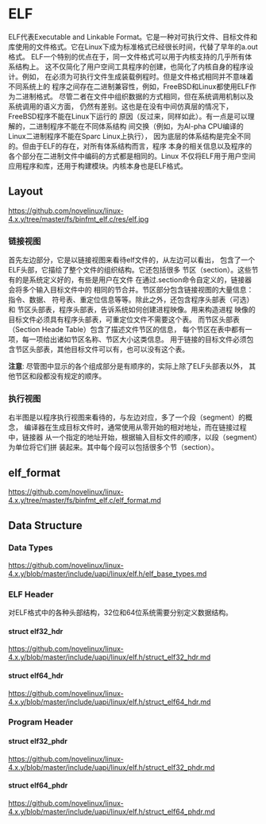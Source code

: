 ELF
========================================

ELF代表Executable and Linkable Format。它是一种对可执行文件、目标文件和
库使用的文件格式。它在Linux下成为标准格式已经很长时间，代替了早年的a.out格式。
ELF一个特别的优点在于，同一文件格式可以用于内核支持的几乎所有体系结构上。
这不仅简化了用户空间工具程序的创建，也简化了内核自身的程序设计。例如，
在必须为可执行文件生成装载例程时。但是文件格式相同并不意味着不同系统上的
程序之间存在二进制兼容性，例如，FreeBSD和Linux都使用ELF作为二进制格式。
尽管二者在文件中组织数据的方式相同，但在系统调用机制以及系统调用的语义方面，
仍然有差别。这也是在没有中间仿真层的情况下，FreeBSD程序不能在Linux下运行的
原因（反过来，同样如此）。有一点是可以理解的，二进制程序不能在不同体系结构
间交换（例如，为Al-pha CPU编译的Linux二进制程序不能在Sparc Linux上执行），
因为底层的体系结构是完全不同的。但由于ELF的存在，对所有体系结构而言，程序
本身的相关信息以及程序的各个部分在二进制文件中编码的方式都是相同的。Linux
不仅将ELF用于用户空间应用程序和库，还用于构建模块。内核本身也是ELF格式。

Layout
----------------------------------------

https://github.com/novelinux/linux-4.x.y/tree/master/fs/binfmt_elf.c/res/elf.jpg

### 链接视图

首先左边部分，它是以链接视图来看待elf文件的，从左边可以看出，
包含了一个ELF头部，它描绘了整个文件的组织结构。它还包括很多
节区（section）。这些节有的是系统定义好的，有些是用户在文件
在通过.section命令自定义的，链接器会将多个输入目标文件中的
相同的节合并。节区部分包含链接视图的大量信息：指令、数据、
符号表、重定位信息等等。除此之外，还包含程序头部表（可选）和
节区头部表，程序头部表，告诉系统如何创建进程映像。用来构造进程
映像的目标文件必须具有程序头部表，可重定位文件不需要这个表。
而节区头部表（Section Heade Table）包含了描述文件节区的信息，
每个节区在表中都有一项，每一项给出诸如节区名称、节区大小这类信息。
用于链接的目标文件必须包含节区头部表，其他目标文件可以有，也可以没有这个表。

**注意**: 尽管图中显示的各个组成部分是有顺序的，实际上除了ELF头部表以外，
其他节区和段都没有规定的顺序。

### 执行视图

右半图是以程序执行视图来看待的，与左边对应，多了一个段（segment）的概念，
编译器在生成目标文件时，通常使用从零开始的相对地址，而在链接过程中，链接器
从一个指定的地址开始，根据输入目标文件的顺序，以段（segment）为单位将它们拼
装起来。其中每个段可以包括很多个节（section）。

elf_format
----------------------------------------

https://github.com/novelinux/linux-4.x.y/tree/master/fs/binfmt_elf.c/elf_format.md

Data Structure
----------------------------------------

### Data Types

https://github.com/novelinux/linux-4.x.y/blob/master/include/uapi/linux/elf.h/elf_base_types.md

### ELF Header

对ELF格式中的各种头部结构，32位和64位系统需要分别定义数据结构。

#### struct elf32_hdr

https://github.com/novelinux/linux-4.x.y/blob/master/include/uapi/linux/elf.h/struct_elf32_hdr.md

#### struct elf64_hdr

https://github.com/novelinux/linux-4.x.y/blob/master/include/uapi/linux/elf.h/struct_elf64_hdr.md

### Program Header

#### struct elf32_phdr

https://github.com/novelinux/linux-4.x.y/blob/master/include/uapi/linux/elf.h/struct_elf32_phdr.md

#### struct elf64_phdr

https://github.com/novelinux/linux-4.x.y/blob/master/include/uapi/linux/elf.h/struct_elf64_phdr.md